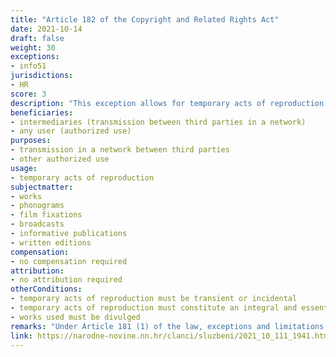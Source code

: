 ```yaml
---
title: "Article 182 of the Copyright and Related Rights Act"
date: 2021-10-14
draft: false
weight: 30
exceptions:
- info51
jurisdictions:
- HR
score: 3
description: "This exception allows for temporary acts of reproduction of the copyrighted work, which are transient or incidental, and constitute an integral and essential part of a technological process, whose sole purpose is to enable a transmission in a network between third parties by an intermediary, or authorized use of the work, and which have no independent economic significance." 
beneficiaries:
- intermediaries (transmission between third parties in a network)
- any user (authorized use)
purposes: 
- transmission in a network between third parties
- other authorized use
usage:
- temporary acts of reproduction
subjectmatter:
- works 
- phonograms
- film fixations
- broadcasts
- informative publications
- written editions
compensation:
- no compensation required
attribution: 
- no attribution required
otherConditions: 
- temporary acts of reproduction must be transient or incidental
- temporary acts of reproduction must constitute an integral and essential part of a technological process
- works used must be divulged
remarks: "Under Article 181 (1) of the law, exceptions and limitations apply to both works (which must be divukged) and other subject-matter, subject to related rights. Article 181 (2) contains the requirements of the 3-step test."
link: https://narodne-novine.nn.hr/clanci/sluzbeni/2021_10_111_1941.html?fbclid=IwAR0MqXwMhX8bMoETnGphIX3BGU0eq4_8s9B0rGMclSpPj52yxWFIEZlTR3c
---
```

